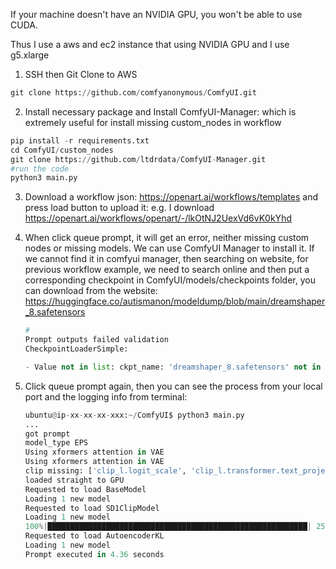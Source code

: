 If your machine doesn't have an NVIDIA GPU, you won't be able to use CUDA. 

Thus I use a aws and ec2 instance that using NVIDIA GPU and I use g5.xlarge

1. SSH then Git Clone to AWS


```python
git clone https://github.com/comfyanonymous/ComfyUI.git
```

2. Install necessary package and Install ComfyUI-Manager: which is extremely useful for install missing custom_nodes in workflow

```python
pip install -r requirements.txt
cd ComfyUI/custom_nodes
git clone https://github.com/ltdrdata/ComfyUI-Manager.git
#run the code
python3 main.py
```

3. Download a workflow json:  https://openart.ai/workflows/templates and press load button to upload it: e.g. I download https://openart.ai/workflows/openart/-/lkOtNJ2UexVd6vK0kYhd

4.  When click queue prompt, it will get an error, neither missing custom nodes or missing models. We can use ComfyUI Manager to install it. If we cannot find it in comfyui manager, then searching on website, for previous workflow example, we need to search online and then put a corresponding checkpoint in ComfyUI/models/checkpoints folder,  you can download from the website: https://huggingface.co/autismanon/modeldump/blob/main/dreamshaper_8.safetensors
    
    ```python
    #
    Prompt outputs failed validation
    CheckpointLoaderSimple:
    
    - Value not in list: ckpt_name: 'dreamshaper_8.safetensors' not in []
    ```
    
5. Click queue prompt again, then you can see the process from your local port and the logging info from terminal:
    
    ```python
    ubuntu@ip-xx-xx-xx-xxx:~/ComfyUI$ python3 main.py
    ...
    got prompt
    model_type EPS
    Using xformers attention in VAE
    Using xformers attention in VAE
    clip missing: ['clip_l.logit_scale', 'clip_l.transformer.text_projection.weight']
    loaded straight to GPU
    Requested to load BaseModel
    Loading 1 new model
    Requested to load SD1ClipModel
    Loading 1 new model
    100%|██████████████████████████████████████████████████████████| 25/25 [00:02<00:00, 11.23it/s]
    Requested to load AutoencoderKL
    Loading 1 new model
    Prompt executed in 4.36 seconds
    ```
